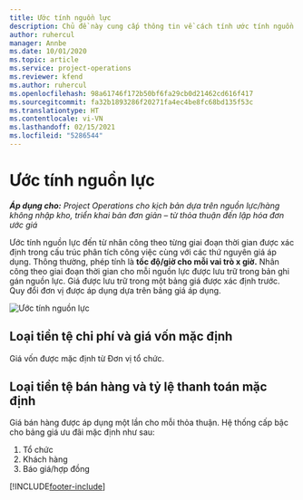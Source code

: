 ```yaml
---
title: Ước tính nguồn lực
description: Chủ đề này cung cấp thông tin về cách tính ước tính nguồn lực trong Project Operations.
author: ruhercul
manager: Annbe
ms.date: 10/01/2020
ms.topic: article
ms.service: project-operations
ms.reviewer: kfend
ms.author: ruhercul
ms.openlocfilehash: 98a61746f172b50bf6fa29cb0d21462cd616f417
ms.sourcegitcommit: fa32b1893286f20271fa4ec4be8fc68bd135f53c
ms.translationtype: HT
ms.contentlocale: vi-VN
ms.lasthandoff: 02/15/2021
ms.locfileid: "5286544"
---
```

# <a name="resource-estimates"></a>Ước tính nguồn lực

_**Áp dụng cho:** Project Operations cho kịch bản dựa trên nguồn lực/hàng không nhập kho, triển khai bản đơn giản – từ thỏa thuận đến lập hóa đơn ước giá_

Ước tính nguồn lực đến từ nhân công theo từng giai đoạn thời gian được xác định trong cấu trúc phân tích công việc cùng với các thứ nguyên giá áp dụng. Thông thường, phép tính là **tốc độ/giờ cho mỗi vai trò x giờ.** Nhân công theo giai đoạn thời gian cho mỗi nguồn lực được lưu trữ trong bản ghi gán nguồn lực. Giá được lưu trữ trong một bảng giá được xác định trước. Quy đổi đơn vị được áp dụng dựa trên bảng giá áp dụng.

![Ước tính nguồn lực](./media/navigation12.png)

## <a name="default-cost-price-and-cost-currency"></a>Loại tiền tệ chi phí và giá vốn mặc định

Giá vốn được mặc định từ Đơn vị tổ chức.

## <a name="default-bill-rate-and-sales-currency"></a>Loại tiền tệ bán hàng và tỷ lệ thanh toán mặc định

Giá bán hàng được áp dụng một lần cho mỗi thỏa thuận. Hệ thống cấp bậc cho bảng giá ưu đãi mặc định như sau:

1. Tổ chức
2. Khách hàng
3. Báo giá/hợp đồng


[!INCLUDE[footer-include](../includes/footer-banner.md)]